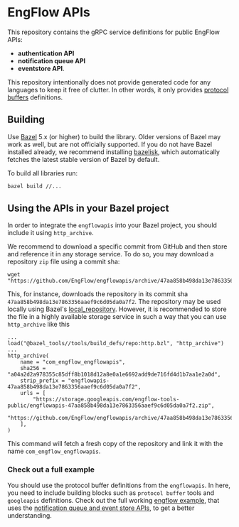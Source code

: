 # EngFlow APIs

This repository contains the gRPC service definitions for public EngFlow APIs:

- **authentication API**
- **notification queue API**
- **eventstore API**.

This repository intentionally does not provide generated code for any languages
to keep it free of clutter. In other words,  it only provides
[protocol buffers](https://developers.google.com/protocol-buffers) definitions.


## Building

Use [Bazel](https://bazel.build/) 5.x (or higher) to build the library.
Older versions of Bazel may work as well, but are not officially supported.
If you do not have Bazel installed already, we recommend installing
[bazelisk](https://github.com/bazelbuild/bazelisk),
which automatically fetches the latest stable version of Bazel by default.

To build all libraries run:

```bash
bazel build //...
```

## Using the APIs in your Bazel project

In order to integrate the `engflowapis` into your Bazel project, you should
include it using `http_archive`.

We recommend to download a specific commit from GitHub and then store and reference
it in any storage service. To do so, you may download a repository `zip` file using a
commit sha:

```
wget "https://github.com/EngFlow/engflowapis/archive/47aa858b498da13e7863356aaef9c6d05da0a7f2.zip"
```

This, for instance, downloads the repository in its commit sha `47aa858b498da13e7863356aaef9c6d05da0a7f2`.
The repository may be used locally using Bazel's [local_repository](https://bazel.build/reference/be/workspace#local_repository).
However, it is recommended to store the file in a highly available storage service in such a way
that you can use `http_archive` like this


```
...
load("@bazel_tools//tools/build_defs/repo:http.bzl", "http_archive")
...
http_archive(
    name = "com_engflow_engflowapis",
    sha256 = "a04a2d2a978355c85dff8b1018d12a8e0a1e6692add9de716fd4d1b7aa1e2a0d",
    strip_prefix = "engflowapis-47aa858b498da13e7863356aaef9c6d05da0a7f2",
    urls = [
        "https://storage.googleapis.com/engflow-tools-public/engflowapis-47aa858b498da13e7863356aaef9c6d05da0a7f2.zip",
        "https://github.com/EngFlow/engflowapis/archive/47aa858b498da13e7863356aaef9c6d05da0a7f2.zip",
    ],
)
```

This command will fetch a fresh copy of the repository and link it with
the name `com_engflow_engflowapis`.

### Check out a full example

You should use the protocol buffer definitions from the `engflowapis`. In here,
you need to include building blocks such as `protocol buffer` tools and `googleapis` definitions.
Check out the full working [engflow example](https://github.com/EngFlow/example), 
that uses the 
[notification queue and event store APIs](https://github.com/EngFlow/example/tree/main/java/com/engflow/notificationqueue),
to get a better understanding.
